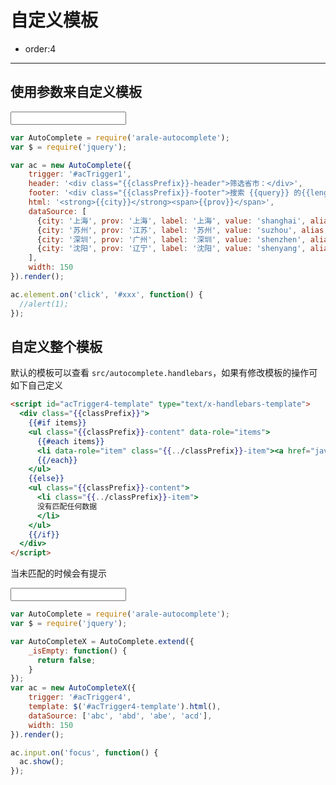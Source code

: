 # 自定义模板

- order:4

----

<script type="text/spm">
require('alice-select');
</script>

## 使用参数来自定义模板

<input id="acTrigger1" type="text" value="" />

<style>
.ui-select-item a {padding: 7px 10px 7px 0;}
.ui-select-item a span {float: right; color: #ccc;}
.ui-select-header, .ui-select-footer {padding: 3px 10px; font-size: 12px;}
.ui-select-footer {text-align: right;}
</style>

````javascript
var AutoComplete = require('arale-autocomplete');
var $ = require('jquery');

var ac = new AutoComplete({
    trigger: '#acTrigger1',
    header: '<div class="{{classPrefix}}-header">筛选省市：</div>',
    footer: '<div class="{{classPrefix}}-footer">搜索 {{query}} 的{{length}}个结果</div>',
    html: '<strong>{{city}}</strong><span>{{prov}}</span>',
    dataSource: [
      {city: '上海', prov: '上海', label: '上海', value: 'shanghai', alias: ['上海']},
      {city: '苏州', prov: '江苏', label: '苏州', value: 'suzhou', alias: ['苏州']},
      {city: '深圳', prov: '广州', label: '深圳', value: 'shenzhen', alias: ['深圳']},
      {city: '沈阳', prov: '辽宁', label: '沈阳', value: 'shenyang', alias: ['沈阳']}
    ],
    width: 150
}).render();

ac.element.on('click', '#xxx', function() {
  //alert(1);
});
````

## 自定义整个模板

默认的模板可以查看 `src/autocomplete.handlebars`，如果有修改模板的操作可如下自己定义

````html
<script id="acTrigger4-template" type="text/x-handlebars-template">
  <div class="{{classPrefix}}">    
    {{#if items}}
    <ul class="{{classPrefix}}-content" data-role="items">
      {{#each items}}
      <li data-role="item" class="{{../classPrefix}}-item"><a href="javascript:''">{{> html}}</a></li>
      {{/each}}
    </ul>
    {{else}}
    <ul class="{{classPrefix}}-content">
      <li class="{{../classPrefix}}-item">
      没有匹配任何数据
      </li>
    </ul>
    {{/if}}
  </div>
</script>
````

当未匹配的时候会有提示

<input id="acTrigger4" type="text" value="" />

````javascript
var AutoComplete = require('arale-autocomplete');
var $ = require('jquery');

var AutoCompleteX = AutoComplete.extend({
    _isEmpty: function() {
      return false;
    }
});
var ac = new AutoCompleteX({
    trigger: '#acTrigger4',
    template: $('#acTrigger4-template').html(),
    dataSource: ['abc', 'abd', 'abe', 'acd'],
    width: 150
}).render();

ac.input.on('focus', function() {
  ac.show();
});
````
